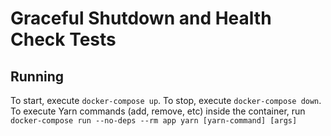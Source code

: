 # Graceful Shutdown and Health Check Tests

## Running
To start, execute `docker-compose up`. To stop, execute `docker-compose down`. To execute Yarn commands (add, remove, etc) inside the container, run `docker-compose run --no-deps --rm app yarn [yarn-command] [args]`
